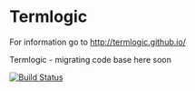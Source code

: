 Termlogic
=========

For information go to http://termlogic.github.io/ 

Termlogic - migrating code base here soon

[![Build Status](http://ci.noesisinformatica.com/buildStatus/icon?job=Termlogic)](http://ci.noesisinformatica.com/job/Termlogic/)

<!---
Build Status
------------
[![Build Status](https://noesisinformatica.ci.cloudbees.com/buildStatus/icon?job=TermlogicBuild)](https://noesisinformatica.ci.cloudbees.com/job/TermlogicBuild/)

[![Build Status](https://noesisinformatica.ci.cloudbees.com/job/TermlogicBuild/badge/icon)](https://noesisinformatica.ci.cloudbees.com/job/TermlogicBuild/)
--->
